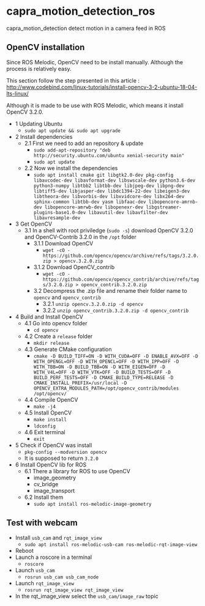 # capra_motion_detection_ros

capra_motion_detection detect motion in a camera feed in ROS

## OpenCV installation

Since ROS Melodic, OpenCV need to be install manually. Although the process is relatively easy.

This section follow the step presented in this article : <http://www.codebind.com/linux-tutorials/install-opencv-3-2-ubuntu-18-04-lts-linux/>

Although it is made to be use with ROS Melodic, which means it install OpenCV 3.2.0.

- 1 Updating Ubuntu
  - `sudo apt update && sudo apt upgrade`
- 2 Install dependencies
  - 2.1 First we need to add an repository & update
    - `sudo add-apt-repository "deb http://security.ubuntu.com/ubuntu xenial-security main"`
    - `sudo apt update`
  - 2.2 Now we install the dependencies
    - `sudo apt install cmake git libgtk2.0-dev pkg-config libavcodec-dev libavformat-dev libswscale-dev python3.6-dev python3-numpy libtbb2 libtbb-dev libjpeg-dev libpng-dev libtiff5-dev libjasper-dev libdc1394-22-dev libeigen3-dev libtheora-dev libvorbis-dev libxvidcore-dev libx264-dev sphinx-common libtbb-dev yasm libfaac-dev libopencore-amrnb-dev libopencore-amrwb-dev libopenexr-dev libgstreamer-plugins-base1.0-dev libavutil-dev libavfilter-dev libavresample-dev`
- 3 Get OpenCV
  - 3.1 In a shell with root priviledge (`sudo -s`) download OpenCV 3.2.0 and OpenCV-Contrib 3.2.0 in the `/opt` folder
    - 3.1.1 Download OpenCV
      - `wget -cO - https://github.com/opencv/opencv/archive/refs/tags/3.2.0.zip > opencv.3.2.0.zip`
    - 3.1.2 Download OpenCV_contrib
      - `wget -cO - https://github.com/opencv/opencv_contrib/archive/refs/tags/3.2.0.zip > opencv_contrib.3.2.0.zip`
    - 3.2 Decompress the .zip file and rename their folder name to `opencv` and `opencv_contrib`
      - 3.2.1 `unzip opencv.3.2.0.zip -d opencv`
      - 3.2.2 `unzip opencv_contrib.3.2.0.zip -d opencv_contrib`
- 4 Build and Install OpenCV
  - 4.1 Go into opencv folder
    - `cd opencv`
  - 4.2 Create a `release` folder
    - `mkdir release`
  - 4.3 Generate CMake configuration
    - `cmake -D BUILD_TIFF=ON -D WITH_CUDA=OFF -D ENABLE_AVX=OFF -D WITH_OPENGL=OFF -D WITH_OPENCL=OFF -D WITH_IPP=OFF -D WITH_TBB=ON -D BUILD_TBB=ON -D WITH_EIGEN=OFF -D WITH_V4L=OFF -D WITH_VTK=OFF -D BUILD_TESTS=OFF -D BUILD_PERF_TESTS=OFF -D CMAKE_BUILD_TYPE=RELEASE -D CMAKE_INSTALL_PREFIX=/usr/local -D OPENCV_EXTRA_MODULES_PATH=/opt/opencv_contrib/modules /opt/opencv/`
  - 4.4 Compile OpenCV
    - `make -j4`
  - 4.5 Install OpenCV
    - `make install`
    - `ldconfig`
  - 4.6 Exit terminal
    - `exit`
- 5 Check if OpenCV was install
  - `pkg-config --modversion opencv`
  - It is supposed to return `3.2.0`
- 6 Install OpenCV lib for ROS
  - 6.1 There a library for ROS to use OpenCV
    - image_geometry
    - cv_bridge
    - image_transport
  - 6.2 Install them
    - `sudo apt install ros-melodic-image-geometry`


## Test with webcam 
- Install `usb_cam` and `rqt_image_view`
  - `sudo apt install ros-melodic-usb-cam ros-melodic-rqt-image-view`
- Reboot
- Launch a roscore in a terminal 
  - `roscore`
- Launch `usb_cam`
  - `rosrun usb_cam usb_cam_node`
- Launch `rqt_image_view`
  - `rosrun rqt_image_view rqt_image_view`
- In the rqt_image_view select the `usb_cam/image_raw` topic

